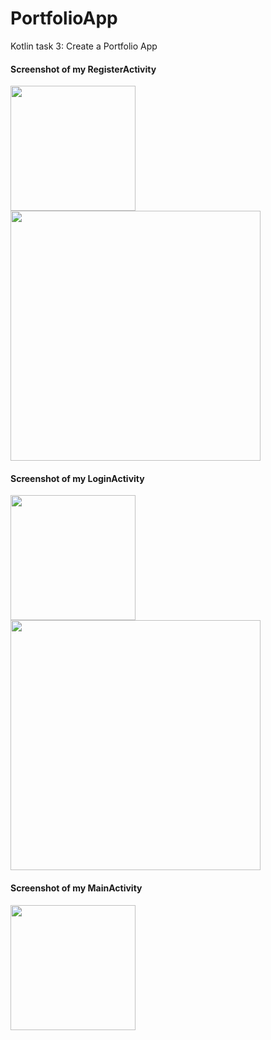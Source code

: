 # PortfolioApp
Kotlin task 3: Create a Portfolio App

#### Screenshot of my RegisterActivity
<img src="https://user-images.githubusercontent.com/52785343/81443557-86f6b780-916d-11ea-8620-f19985fdcac7.png" width="200">
<img src="https://user-images.githubusercontent.com/52785343/81443566-8a8a3e80-916d-11ea-9ffb-8e619fde129b.png" width="400">

#### Screenshot of my LoginActivity
<img src="https://user-images.githubusercontent.com/52785343/81443569-8d852f00-916d-11ea-8509-f033659885b4.png" width="200">
<img src="https://user-images.githubusercontent.com/52785343/81443578-91b14c80-916d-11ea-9507-8659e9d299a8.png" width="400">

#### Screenshot of my MainActivity
<img src="https://user-images.githubusercontent.com/52785343/81443589-96760080-916d-11ea-80be-97103f12bd0d.png" width="200">
